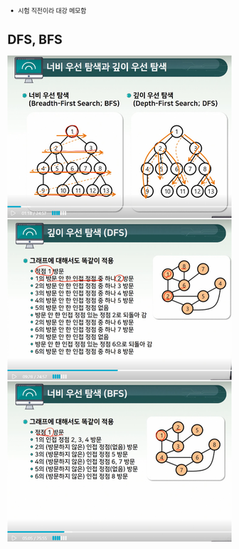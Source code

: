 - 시험 직전이라 대강 메모함

# DFS, BFS
![img01](./img/13/13-01.png)
![img02](./img/13/13-02.png)
![img03](./img/13/13-03.png)
